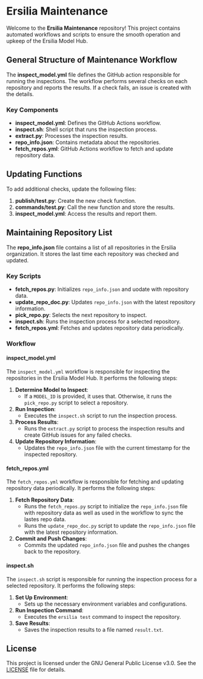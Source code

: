 # Ersilia Maintenance

Welcome to the **Ersilia Maintenance** repository! This project contains automated workflows and scripts to ensure the smooth operation and upkeep of the Ersilia Model Hub.

## General Structure of Maintenance Workflow

The **inspect_model.yml** file defines the GitHub action responsible for running the inspections. The workflow performs several checks on each repository and reports the results. If a check fails, an issue is created with the details.

### Key Components

- **inspect_model.yml**: Defines the GitHub Actions workflow.
- **inspect.sh**: Shell script that runs the inspection process.
- **extract.py**: Processes the inspection results.
- **repo_info.json**: Contains metadata about the repositories.
- **fetch_repos.yml**: GitHub Actions workflow to fetch and update repository data.

## Updating Functions

To add additional checks, update the following files:
1. **publish/test.py**: Create the new check function.
2. **commands/test.py**: Call the new function and store the results.
3. **inspect_model.yml**: Access the results and report them.

## Maintaining Repository List

The **repo_info.json** file contains a list of all repositories in the Ersilia organization. It stores the last time each repository was checked and updated.

### Key Scripts

- **fetch_repos.py**: Initializes `repo_info.json` and uodate with repository data.
- **update_repo_doc.py**: Updates `repo_info.json` with the latest repository information.
- **pick_repo.py**: Selects the next repository to inspect.
- **inspect.sh**: Runs the inspection process for a selected repository.
- **fetch_repos.yml**: Fetches and updates repository data periodically.

### Workflow

#### inspect_model.yml

The `inspect_model.yml` workflow is responsible for inspecting the repositories in the Ersilia Model Hub. It performs the following steps:

1. **Determine Model to Inspect**:
   - If a `MODEL_ID` is provided, it uses that. Otherwise, it runs the `pick_repo.py` script to select a repository.
2. **Run Inspection**:
   - Executes the `inspect.sh` script to run the inspection process.
3. **Process Results**:
   - Runs the `extract.py` script to process the inspection results and create GitHub issues for any failed checks.
4. **Update Repository Information**:
   - Updates the `repo_info.json` file with the current timestamp for the inspected repository.

#### fetch_repos.yml

The `fetch_repos.yml` workflow is responsible for fetching and updating repository data periodically. It performs the following steps:

1. **Fetch Repository Data**:
   - Runs the `fetch_repos.py` script to initialize the `repo_info.json` file with repository data as well as used in the workflow to sync the lastes repo data.
   - Runs the `update_repo_doc.py` script to update the `repo_info.json` file with the latest repository information.
2. **Commit and Push Changes**:
   - Commits the updated `repo_info.json` file and pushes the changes back to the repository.

#### inspect.sh

The `inspect.sh` script is responsible for running the inspection process for a selected repository. It performs the following steps:

1. **Set Up Environment**:
   - Sets up the necessary environment variables and configurations.
2. **Run Inspection Command**:
   - Executes the `ersilia test` command to inspect the repository.
3. **Save Results**:
   - Saves the inspection results to a file named `result.txt`.

## License

This project is licensed under the GNU General Public License v3.0. See the [LICENSE](LICENSE) file for details.